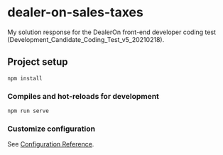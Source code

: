 # dealer-on-sales-taxes

My solution response for the DealerOn front-end developer coding test (Development_Candidate_Coding_Test_v5_20210218).

## Project setup
```
npm install
```

### Compiles and hot-reloads for development
```
npm run serve
```

### Customize configuration
See [Configuration Reference](https://cli.vuejs.org/config/).
